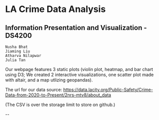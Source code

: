 # LA Crime Data Analysis
Information Presentation and Visualization - DS4200
--
~~~
Nusha Bhat
Jiaming Liu
Atharva Nilapwar
Julia Tan
~~~
Our webpage features 3 static plots (violin plot, heatmap, and bar chart using D3;
We created 2 interactive visualizations, one scatter plot made with altair, and a map utlizing geopandas). 

The url for our data source:
https://data.lacity.org/Public-Safety/Crime-Data-from-2020-to-Present/2nrs-mtv8/about_data

(The CSV is over the storage limit to store on github.)

--
